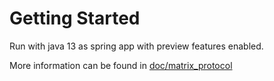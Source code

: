 # Getting Started
Run with java 13 as spring app with preview features enabled.

More information can be found in [doc/matrix_protocol](doc/matrix_protocol)
